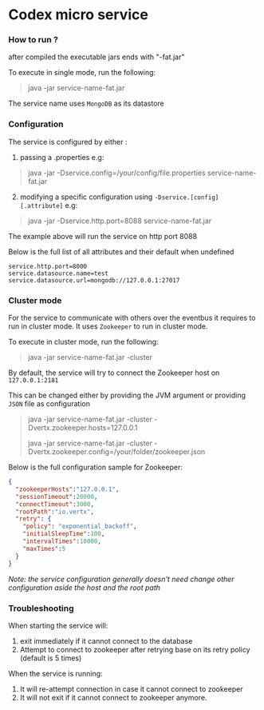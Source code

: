 # Codex micro service

### How to run ?

after compiled the executable jars ends with "-fat.jar"

To execute in single mode, run the following:
> java -jar service-name-fat.jar

The service name uses `MongoDB` as its datastore

### Configuration

The service is configured by either :

1. passing a .properties
   e.g:

> java -jar -Dservice.config=/your/config/file.properties service-name-fat.jar

2. modifying a specific configuration using `-Dservice.[config][.attribute]`
   e.g:

> java -jar -Dservice.http.port=8088 service-name-fat.jar

The example above will run the service on http port 8088

Below is the full list of all attributes and their default when undefined

```properties
service.http.port=8000
service.datasource.name=test
service.datasource.url=mongodb://127.0.0.1:27017
```

### Cluster mode

For the service to communicate with others over the eventbus it requires to run in cluster mode.
It uses `Zookeeper` to run in cluster mode.

To execute in cluster mode, run the following:
> java -jar service-name-fat.jar -cluster

By default, the service will try to connect the Zookeeper host on `127.0.0.1:2181`

This can be changed either by providing the JVM argument or providing `JSON` file as configuration

> java -jar service-name-fat.jar -cluster -Dvertx.zookeeper.hosts=127.0.0.1
>
> java -jar service-name-fat.jar -cluster -Dvertx.zookeeper.config=/your/folder/zookeeper.json

Below is the full configuration sample for Zookeeper:

```json
{
  "zookeeperHosts":"127.0.0.1",
  "sessionTimeout":20000,
  "connectTimeout":3000,
  "rootPath":"io.vertx",
  "retry": {
    "policy": "exponential_backoff",
    "initialSleepTime":100,
    "intervalTimes":10000,
    "maxTimes":5
  }
}
```

_Note: the service configuration generally doesn't need change other configuration aside the host and the root path_

### Troubleshooting

When starting the service will:

1. exit immediately if it cannot connect to the database
2. Attempt to connect to zookeeper after retrying base on its retry policy (default is 5 times)

When the service is running:

1. It will re-attempt connection in case it cannot connect to zookeeper
2. It will not exit if it cannot connect to zookeeper anymore.
